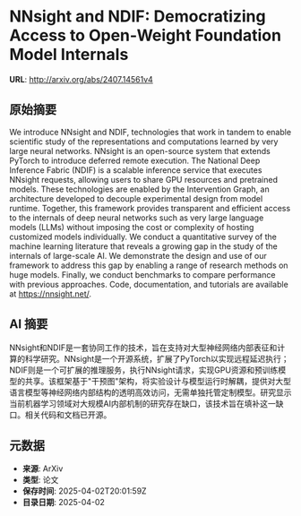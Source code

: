 # NNsight and NDIF: Democratizing Access to Open-Weight Foundation Model Internals

**URL**: http://arxiv.org/abs/2407.14561v4

## 原始摘要

We introduce NNsight and NDIF, technologies that work in tandem to enable
scientific study of the representations and computations learned by very large
neural networks. NNsight is an open-source system that extends PyTorch to
introduce deferred remote execution. The National Deep Inference Fabric (NDIF)
is a scalable inference service that executes NNsight requests, allowing users
to share GPU resources and pretrained models. These technologies are enabled by
the Intervention Graph, an architecture developed to decouple experimental
design from model runtime. Together, this framework provides transparent and
efficient access to the internals of deep neural networks such as very large
language models (LLMs) without imposing the cost or complexity of hosting
customized models individually. We conduct a quantitative survey of the machine
learning literature that reveals a growing gap in the study of the internals of
large-scale AI. We demonstrate the design and use of our framework to address
this gap by enabling a range of research methods on huge models. Finally, we
conduct benchmarks to compare performance with previous approaches.
  Code, documentation, and tutorials are available at https://nnsight.net/.


## AI 摘要

NNsight和NDIF是一套协同工作的技术，旨在支持对大型神经网络内部表征和计算的科学研究。NNsight是一个开源系统，扩展了PyTorch以实现远程延迟执行；NDIF则是一个可扩展的推理服务，执行NNsight请求，实现GPU资源和预训练模型的共享。该框架基于"干预图"架构，将实验设计与模型运行时解耦，提供对大型语言模型等神经网络内部结构的透明高效访问，无需单独托管定制模型。研究显示当前机器学习领域对大规模AI内部机制的研究存在缺口，该技术旨在填补这一缺口。相关代码和文档已开源。

## 元数据

- **来源**: ArXiv
- **类型**: 论文
- **保存时间**: 2025-04-02T20:01:59Z
- **目录日期**: 2025-04-02
